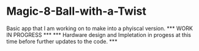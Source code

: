 # Magic-8-Ball-with-a-Twist
Basic app that I am working on to make into a phyiscal version.
*** WORK IN PROGRESS *** 
*** Hardware design and Impletation in progess at this time before further updates to the code. ***
